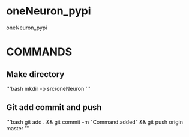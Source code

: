 # oneNeuron_pypi
oneNeuron_pypi

# COMMANDS


## Make directory
'''bash
mkdir -p src/oneNeuron
'''

## Git add commit and push
'''bash
git add . && git commit -m "Command added" && git push origin master
'''
